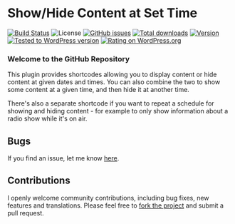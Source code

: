 # Show/Hide Content at Set Time
[![Build Status](https://travis-ci.org/theukedge/shortcodes-to-show-or-hide-content.svg?branch=master)](https://travis-ci.org/theukedge/shortcodes-to-show-or-hide-content) ![License](https://img.shields.io/badge/license-GPL--2.0%2B-green.svg) [![GitHub issues](http://img.shields.io/github/issues/theukedge/shortcodes-to-show-or-hide-content.svg)](https://github.com/theukedge/shortcodes-to-show-or-hide-content/issues) [![Total downloads](http://img.shields.io/wordpress/plugin/dt/shortcodes-to-show-or-hide-content.svg)](https://wordpress.org/extend/plugins/shortcodes-to-show-or-hide-content/stats/) [![Version](https://img.shields.io/wordpress/plugin/v/shortcodes-to-show-or-hide-content.svg)](https://wordpress.org/extend/plugins/shortcodes-to-show-or-hide-content/changelog/) [![Tested to WordPress version](https://img.shields.io/wordpress/v/shortcodes-to-show-or-hide-content.svg)](https://wordpress.org/plugins/shortcodes-to-show-or-hide-content/) [![Rating on WordPress.org](http://img.shields.io/wordpress/plugin/r/shortcodes-to-show-or-hide-content.svg)](https://wordpress.org/support/view/plugin-reviews/shortcodes-to-show-or-hide-content)

### Welcome to the GitHub Repository

This plugin provides shortcodes allowing you to display content or hide content at given dates and times. You can also combine the two to show some content at a given time, and then hide it at another time.

There's also a separate shortcode if you want to repeat a schedule for showing and hiding content - for example to only show information about a radio show while it's on air.

## Bugs ##
If you find an issue, let me know [here](https://github.com/theukedge/shortcodes-to-show-or-hide-content/issues/new).

## Contributions ##
I openly welcome community contributions, including bug fixes, new features and translations. Please feel free to [fork the project](https://github.com/theukedge/shortcodes-to-show-or-hide-content/fork) and submit a pull request.